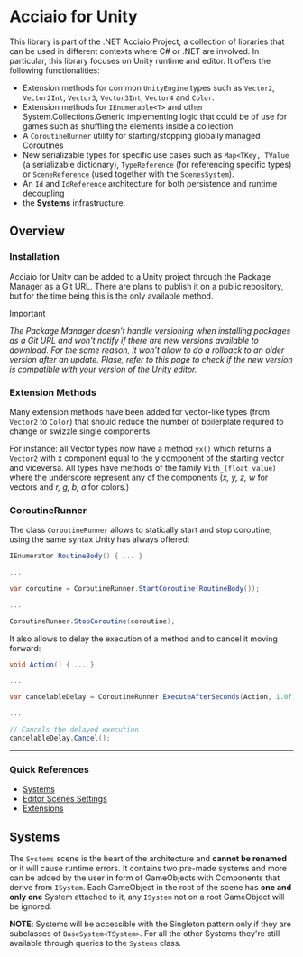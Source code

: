# Acciaio for Unity

This library is part of the .NET Acciaio Project, a collection of libraries that can be used in different contexts where C# or .NET are involved. In particular, this library focuses on Unity runtime and editor.
It offers the following functionalities:
- Extension methods for common `UnityEngine` types such as `Vector2`, `Vector2Int`, `Vector3`, `Vector3Int`, `Vector4` and `Color`.
- Extension methods for `IEnumerable<T>` and other System.Collections.Generic implementing logic that could be of use for games such as shuffling the elements inside a collection
- A `CoroutineRunner` utility for starting/stopping globally managed Coroutines 
- New serializable types for specific use cases such as `Map<TKey, TValue` (a serializable dictionary), `TypeReference` (for referencing specific types) or `SceneReference` (used together with the `ScenesSystem`).
- An `Id` and `IdReference` architecture for both persistence and runtime decoupling
- the **Systems** infrastructure.

## Overview
### Installation
Acciaio for Unity can be added to a Unity project through the Package Manager as a Git URL. There are plans to publish it on a public repository, but for the time being this is the only available method.

> [!IMPORTANT]
> *The Package Manager doesn't handle versioning when installing packages as a Git URL and won't notify if there are new versions available to download. For the same reason, it won't allow to do a rollback to an older version after an update. Plase, refer to this page to check if the new version is compatible with your version of the Unity editor.*

### Extension Methods
Many extension methods have been added for vector-like types (from `Vector2` to `Color`) that should reduce the number of boilerplate required to change or swizzle single components. 

For instance: all Vector types now have a method `yx()` which returns a `Vector2` with x component equal to the y component of the starting vector and viceversa. All types have methods of the family `With_(float value)` where the underscore represent any of the components (*x, y, z, w* for vectors and *r, g, b, a* for colors.)

### CoroutineRunner
The class `CoroutineRunner` allows to statically start and stop coroutine, using the same syntax Unity has always offered:

```C#
IEnumerator RoutineBody() { ... }

...

var coroutine = CoroutineRunner.StartCoroutine(RoutineBody());

...

CoroutineRunner.StopCoroutine(coroutine);
```

It also allows to delay the execution of a method and to cancel it moving forward:

```C#
void Action() { ... }

...

var cancelableDelay = CoroutineRunner.ExecuteAfterSeconds(Action, 1.0f);

...

// Cancels the delayed execution
cancelableDelay.Cancel();
```

___
### Quick References

- [Systems](../../wiki/Systems)
- [Editor Scenes Settings](../../wiki/EditorScenesSettings)
- [Extensions](../../wiki/Extensions)

## Systems

The `Systems` scene is the heart of the architecture and **cannot be renamed** or it will cause runtime errors. It contains two pre-made systems and more can be added by the user in form of GameObjects with Components that derive from `ISystem`. Each GameObject in the root of the scene has **one and only one** System attached to it, any `ISystem` not on a root GameObject will be ignored.

**NOTE**: Systems will be accessible with the Singleton pattern only if they are subclasses of `BaseSystem<TSystem>`. For all the other Systems they're still available through queries to the `Systems` class.
